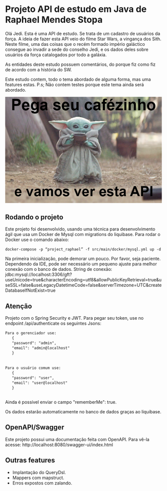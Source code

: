 # Projeto API de estudo em Java de Raphael Mendes Stopa

Olá Jedi. Esta é uma API de estudo. Se trata de um cadastro de usuários da força. A ideia de fazer esta API veio do filme Star Wars, a vingança dos Sith. Neste filme, uma das coisas que o recém formado império galáctico consegue ao invadir a sede do conselho Jedi, e os dados deles sobre usuários da força catalogados por todo a galáxia.

As entidades deste estudo possuem comentários, do porque fiz como fiz de acordo com a história do SW.

Este estudo contem, todo o tema abordado de alguma forma, mas uma features estas. P.s; Não contem testes porque este tema ainda será abordado.

![alt_text](https://github.com/RaphaelStopa/Star-wars-API-study-in-java/blob/master/src/main/resources/static/star%20wars.jpg)

## Rodando o projeto

Este projeto foi desenvolvido, usando uma técnica para desenvolvimento ágil que usa um Docker de Mysql com migrations do liquibase. Para rodar o Docker use o comando abaixo:

```
docker-compose -p “project_raphael” -f src/main/docker/mysql.yml up -d
```

Na primeira inicialização, pode demorar um pouco. Por favor, seja paciente. Dependendo da IDE, pode ser necessário um pequeno ajuste para melhor conexão com o banco de dados. String de conexão: jdbc:mysql://localhost:3306/gft?useUnicode=true&characterEncoding=utf8&allowPublicKeyRetrieval=true&useSSL=false&useLegacyDatetimeCode=false&serverTimezone=UTC&createDatabaseIfNotExist=true


## Atenção

Projeto com o Spring Security e JWT. Para pegar seu token, use no endpoint /api/authenticate os seguintes Jsons:

```
Para o gerenciador use:
   {
   "password": "admin",
   "email": "admin@localhost"
   }


Para o usuário comum use:
   {
   "password": "user",
   "email": "user@localhost"
   }
  
```
Ainda é possível enviar o campo "rememberMe": true.

Os dados estarão automaticamente no banco de dados graças ao liquibase.

## OpenAPI/Swagger
Este projeto possui uma documentação feita com OpenAPI. Para vê-la acesse: http://localhost:8080/swagger-ui/index.html

## Outras features
* Implantação do QueryDsl.
* Mappers com mapstruct.
* Erros expostos com zalando.
